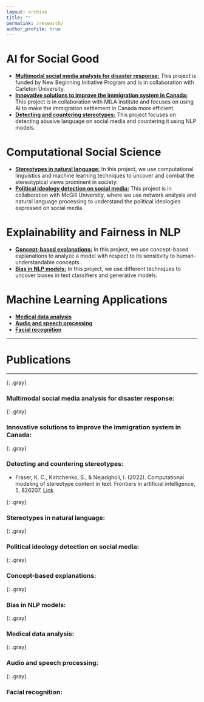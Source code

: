 ```yaml
---
layout: archive
title: ""
permalink: /research/
author_profile: true
---
```



# AI for Social Good
  - [**Multimodal social media analysis for disaster response:**](#MultiModal-Disaster) This project is funded by New Beginning Initiative Program and is in collaboration with Carleton University. 
  - [**Innovative solutions to improve the immigration system in Canada:**](#Immigration) This project is in collaboration with MILA institute and focuses on using AI to make the immigration settlement in Canada more efficient. 
  - [**Detecting and countering stereotypes:**](#Det-Count-Stereo) This project focuses on detecting abusive language on social media and countering it using NLP models.
    
# Computational Social Science
  - [**Stereotypes in natural language:**](#Stereo-NL) In this project, we use computational linguistics and machine learning techniques to uncover and combat the stereotypical views prominent in society. 
  - [**Political ideology detection on social media:**](#political-ideology) This project is in collaboration with McGill University, where we use network analysis and natural language processing to understand the political ideologies expressed on social media.
    
# Explainability and Fairness in NLP
  - [**Concept-based explanations:**](#TCAV) In this project, we use concept-based explanations to analyze a model with respect to its sensitivity to human-understandable concepts. 
  - [**Bias in NLP models:**](#Bias) In this project, we use different techniques to uncover biases in text classifiers and generative models.
    
# Machine Learning Applications
  - [**Medical data analysis**](#biomedical)
  - [**Audio and speech processing**](#Speech)
  - [**Facial recognition**](#PhD)
    
---

# Publications

---

{: .gray}
### Multimodal social media analysis for disaster response:
<a id="MultiModal-Disaster"></a>


{: .gray}
### Innovative solutions to improve the immigration system in Canada:
<a id="#Immigration"></a>



{: .gray}
### Detecting and countering stereotypes:
<a id="Det-Count-Stereo"></a>

- Fraser, K. C., Kiritchenko, S., & Nejadgholi, I. (2022). Computational modeling of stereotype content in text. Frontiers in artificial intelligence, 5, 826207. [Link](https://www.frontiersin.org/articles/10.3389/frai.2022.826207/full)

{: .gray}
### Stereotypes in natural language:
<a id="Stereo-NL"></a>

{: .gray}
### Political ideology detection on social media:
<a id="political-ideology"></a>


{: .gray}
### Concept-based explanations:
<a id="TCAV"></a>

{: .gray}
### Bias in NLP models:
<a id="Bias"></a>

{: .gray}
### Medical data analysis:
<a id="biomedical"></a>

{: .gray}
### Audio and speech processing:
<a id="Speech"></a>

{: .gray}
### Facial recognition:
<a id="PhD"></a>


